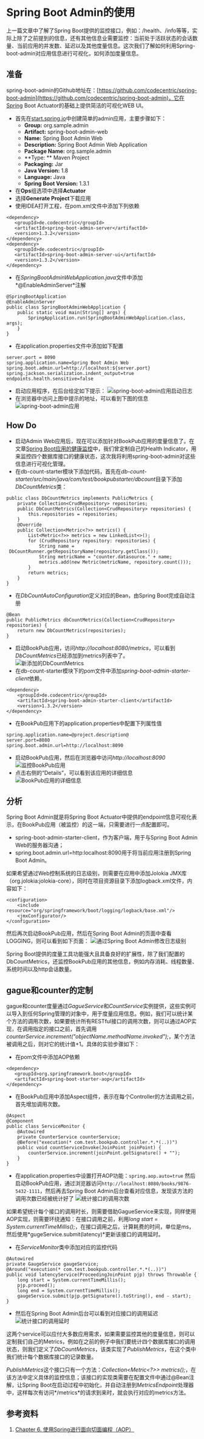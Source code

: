 # Spring Boot Admin的使用

上一篇文章中了解了Spring Boot提供的监控接口，例如：/health、/info等等，实际上除了之前提到的信息，还有其他信息业需要监控：当前处于活跃状态的会话数量、当前应用的并发数、延迟以及其他度量信息。这次我们了解如何利用Spring-boot-admin对应用信息进行可视化，如何添加度量信息。

## 准备

spring-boot-admin的Github地址在：[https://github.com/codecentric/spring-boot-admin](https://github.com/codecentric/spring-boot-admin)，它在Spring Boot Actuator的基础上提供简洁的可视化WEB UI。

- 首先在[start.spring.io](http://start.spring.io/)中创建简单的admin应用，主要步骤如下：
  - **Group:** org.sample.admin
  - **Artifact:** spring-boot-admin-web
  - **Name:** Spring Boot Admin Web
  - **Description:** Spring Boot Admin Web Application
  - **Package Name:** org.sample.admin
  - **Type: ** Maven Project
  - **Packaging:** Jar
  - **Java Version:** 1.8
  - **Language:** Java
  - **Spring Boot Version:** 1.3.1
- 在**Ops**组选项中选择**Actuator**
- 选择**Generate Project**下载应用
- 使用IDEA打开工程，在pom.xml文件中添加下列依赖

```
<dependency>
   <groupId>de.codecentric</groupId>
   <artifactId>spring-boot-admin-server</artifactId>
   <version>1.3.2</version>
</dependency>
<dependency>
   <groupId>de.codecentric</groupId>
   <artifactId>spring-boot-admin-server-ui</artifactId>
   <version>1.3.2</version>
</dependency>
```

- 在*SpringBootAdminWebApplication.java*文件中添加*@EnableAdminServer*注解

```
@SpringBootApplication
@EnableAdminServer
public class SpringBootAdminWebApplication {
    public static void main(String[] args) {
        SpringApplication.run(SpringBootAdminWebApplication.class, args);
    }
}
```

- 在application.properties文件中添加如下配置

```
server.port = 8090
spring.application.name=Spring Boot Admin Web
spring.boot.admin.url=http://localhost:${server.port}
spring.jackson.serialization.indent_output=true
endpoints.health.sensitive=false
```

- 启动应用程序，在后台给定如下提示：
![spring-boot-admin应用启动日志](images/3f.png)
- 在浏览器中访问上图中提示的地址，可以看到下图的信息
![spring-boot-admin应用](images/9f.png)

## How Do

- 启动Admin Web应用后，现在可以添加针对BookPub应用的度量信息了。在文章[Spring Boot应用的健康监控](http://www.jianshu.com/p/734519d3c383)中，我们曾定制自己的Health Indicator，用来监控四个数据库接口的健康状态，这次我将利用spring-boot-admin对这些信息进行可视化管理。
- 在db-count-starter模块下添加代码，首先在*db-count-starter/src/main/java/com/test/bookpubstarter/dbcount*目录下添加*DbCountMetrics*类：

```
public class DbCountMetrics implements PublicMetrics {
    private Collection<CrudRepository> repositories;
    public DbCountMetrics(Collection<CrudRepository> repositories) {
        this.repositories = repositories;
    }
    @Override
    public Collection<Metric<?>> metrics() {
        List<Metric<?>> metrics = new LinkedList<>();
        for (CrudRepository repository: repositories) {
            String name =
 DbCountRunner.getRepositoryName(repository.getClass());
            String metricName = "counter.datasource." + name;
            metrics.add(new Metric(metricName, repository.count()));
        }
        return metrics;
    }
}
```

- 在*DbCountAutoConfiguration*定义对应的Bean，由Spring Boot完成自动注册

```
@Bean
public PublicMetrics dbCountMetrics(Collection<CrudRepository> repositories) {
    return new DbCountMetrics(repositories);
}
```

- 启动BookPub应用，访问*http://localhost:8080/metrics*，可以看到*DbCountMetrics*已经添加到metrics列表中了。
![新添加的DbCountMetrics](images/a9.png)
- 在db-count-starter模块下的pom文件中添加*spring-boot-admin-starter-client*依赖，

```
<dependency>
    <groupId>de.codecentric</groupId>
    <artifactId>spring-boot-admin-starter-client</artifactId>
    <version>1.3.2</version>
</dependency>
```

- 在BookPub应用下的application.properties中配置下列属性值

```
spring.application.name=@project.description@
server.port=8080
spring.boot.admin.url=http://localhost:8090
```

- 启动BookPub应用，然后在浏览器中访问*http://localhost:8090*
![监控BookPub应用](images/cd2.png)
- 点击右侧的“Details”，可以看到该应用的详细信息
![BookPub应用的详细信息](images/f6.png)

## 分析

Spring Boot Admin就是将Spring Boot Actuator中提供的endpoint信息可视化表示，在BookPub应用（被监控）的这一端，只需要进行一点配置即可。
- spring-boot-admin-starter-client，作为客户端，用于与Spring Boot Admin Web的服务器沟通；
- spring.boot.admin.url=http:localhost:8090用于将当前应用注册到Spring Boot Admin。

如果希望通过Web控制系统的日志级别，则需要在应用中添加Jolokia JMX库（org.jolokia:jolokia-core），同时在项目资源目录下添加logback.xml文件，内容如下：

```
<configuration>
    <include resource="org/springframework/boot/logging/logback/base.xml"/>
    <jmxConfigurator/>
</configuration>
```

然后再次启动BookPub应用，然后在Spring Boot Admin的页面中查看LOGGING，则可以看到如下页面：
![通过Spring Boot Admin修改日志级别](images/a0.png)

Spring Boot提供的度量工具功能强大且具备良好的扩展性，除了我们配置的DbCountMetrics，还监控BookPub应用的其他信息，例如内存消耗、线程数量、系统时间以及http会话数量。

## gague和counter的定制

gague和counter度量通过*GagueService*和*CountService*实例提供，这些实例可以导入到任何Spring管理的对象中，用于度量应用信息。例如，我们可以统计某个方法的调用次数，如果要统计所有RESTful接口的调用次数，则可以通过AOP实现，在调用指定的接口之前，首先调用*counterService.increment("objectName.methodName.invoked");*，某个方法被调用之后，则对它的统计值+1。具体的实验步骤如下：
- 在pom文件中添加AOP依赖

```
<dependency>
   <groupId>org.springframework.boot</groupId>
   <artifactId>spring-boot-starter-aop</artifactId>
</dependency>
```

- 在BookPub应用中添加Aspect组件，表示在每个Controller的方法调用之前，首先增加调用次数。

```
@Aspect
@Component
public class ServiceMonitor {
    @Autowired
    private CounterService counterService;
    @Before("execution(* com.test.bookpub.controller.*.*(..))")
    public void countServiceInvoke(JoinPoint joinPoint) {
        counterService.increment(joinPoint.getSignature() + "");
    }
}
```

- 在application.properties中设置打开AOP功能：`spring.aop.auto=true`
然后启动BookPub应用，通过浏览器访问`http://localhost:8080/books/9876-5432-1111`，然后再去Spring Boot Admin后台查看对应信息，发现该方法的调用次数已经被统计好了
![统计接口的调用次数](images/89.png)

如果希望统计每个接口的调用时长，则需要借助GagueService来实现，同样使用AOP实现，则需要环绕通知：在接口调用之前，利用*long start = System.currentTimeMillis();*，在接口调用之后，计算耗费的时间，单位是ms，然后使用*gugeService.submit(latency)*更新该接口的调用延时。
- 在*ServiceMonitor*类中添加对应的监控代码

```
@Autowired
private GaugeService gaugeService;
@Around("execution(* com.test.bookpub.controller.*.*(..))")
public void latencyService(ProceedingJoinPoint pjp) throws Throwable {
    long start = System.currentTimeMillis();
    pjp.proceed();
    long end = System.currentTimeMillis();
    gaugeService.submit(pjp.getSignature().toString(), end - start);
}
```

- 然后在Spring Boot Admin后台可以看到对应接口的调用延迟
![统计接口的调用延时](images/2b.png)

这两个service可以应付大多数应用需求，如果需要监控其他的度量信息，则可以定制我们自己的Metrics，例如在之前的例子中我们要统计四个数据库接口的调用状态，则我们定义了*DbCountMetrics*，该类实现了*PublishMetrics*，在这个类中我们统计每个数据库接口的记录数量。

*PublishMetrics*这个接口只有一个方法：*Collection<Metric<?>> metrics();*，在该方法中定义具体的监控信息；该接口的实现类需要在配置文件中通过@Bean注解，让Spring Boot在启动过程中初始化，并自动注册到*MetricsEndpoint*处理器中，这样每次有访问*/metrics*的请求到来时，就会执行对应的metrics方法。

## 参考资料

1. [Chapter 6. 使用Spring进行面向切面编程（AOP）](http://shouce.jb51.net/spring/aop.html)
